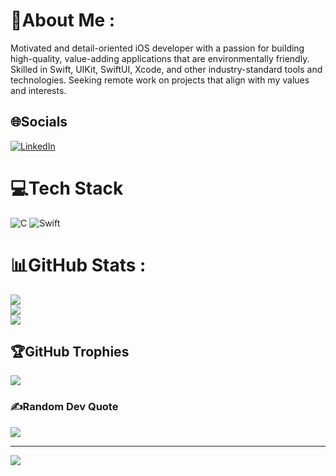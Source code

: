 # 💫About Me :
Motivated and detail-oriented iOS developer with a passion for building high-quality, value-adding applications that are environmentally friendly. Skilled in Swift, UIKit, SwiftUI, Xcode, and other industry-standard tools and technologies. Seeking remote work on projects that align with my values and interests.




## 🌐Socials
[![LinkedIn](https://img.shields.io/badge/LinkedIn-%230077B5.svg?logo=linkedin&logoColor=white)](https://linkedin.com/in/TahhanCoding/) 

# 💻Tech Stack
![C](https://img.shields.io/badge/c-%2300599C.svg?style=plastic&logo=c&logoColor=white) ![Swift](https://img.shields.io/badge/swift-F54A2A?style=plastic&logo=swift&logoColor=white) 
# 📊GitHub Stats :
![](https://github-readme-stats.vercel.app/api?username=TahhanCoding&theme=blueberry&hide_border=true&include_all_commits=false&count_private=true)<br/>
![](https://github-readme-streak-stats.herokuapp.com/?user=TahhanCoding&theme=blueberry&hide_border=true)<br/>
![](https://github-readme-stats.vercel.app/api/top-langs/?username=TahhanCoding&theme=blueberry&hide_border=true&include_all_commits=false&count_private=true&layout=compact)

## 🏆GitHub Trophies
![](https://github-profile-trophy.vercel.app/?username=TahhanCoding&theme=juicyfresh&no-frame=true&no-bg=true&margin-w=4)

### ✍️Random Dev Quote
![](https://quotes-github-readme.vercel.app/api?type=horizontal&theme=radical)

---
[![](https://visitcount.itsvg.in/api?id=TahhanCoding&icon=0&color=6)](https://visitcount.itsvg.in)
